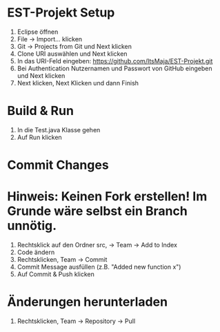 # EST-Projekt Setup
1. Eclipse öffnen
2. File -> Import... klicken
3. Git -> Projects from Git und Next klicken
4. Clone URI auswählen und Next klicken
5. In das URI-Feld eingeben: https://github.com/ItsMaja/EST-Projekt.git
6. Bei Authentication Nutzernamen und Passwort von GitHub eingeben und Next klicken
7. Next klicken, Next Klicken und dann Finish

# Build & Run
1. In die Test.java Klasse gehen
2. Auf Run klicken

# Commit Changes

# Hinweis: Keinen Fork erstellen! Im Grunde wäre selbst ein Branch unnötig.

1. Rechtsklick auf den Ordner src, -> Team -> Add to Index
2. Code ändern
3. Rechtsklicken, Team -> Commit
4. Commit Message ausfüllen (z.B. "Added new function x")
5. Auf Commit & Push klicken

# Änderungen herunterladen
1. Rechtsklicken, Team -> Repository -> Pull
